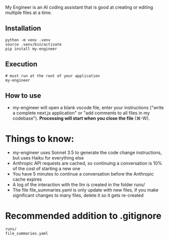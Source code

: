 My Engineer is an AI coding assistant that is good at creating or editing multiple files at a time.



## Installation
```
python -m venv .venv
source .venv/bin/activate
pip install my-engineer
```

## Execution

```
# must run at the root of your application
my-engineer
```

## How to use

- my-engineer will open a blank vscode file, enter your instructions ("write a complete next.js application" or "add comments to all files in my codebase"). **Processing will start when you close the file** (⌘-W).


# Things to know:

- my-engineer uses Sonnet 3.5 to generate the code change instructions, but uses Haiku for everything else
- Anthropic API requests are cached, so continuing a conversation is 10% of the cost of starting a new one
- You have 5 minutes to continue a conversation before the Anthropic cache expires
- A log of the interaction with the llm is created in the folder runs/ 
- The file file_summaries.yaml is only update with new files, if you make significant changes to many files, delete it so it gets re-created

# Recommended addition to .gitignore

```
runs/
file_summaries.yaml
```